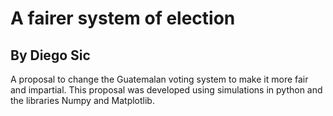# A fairer system of election
## By Diego Sic

A proposal to change the Guatemalan voting system to make it more fair and impartial. This proposal was developed using simulations in python and the libraries Numpy and Matplotlib.
